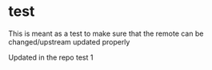 # test

This is meant as a test to make sure that the remote can be changed/upstream updated properly


Updated in the repo test 1
